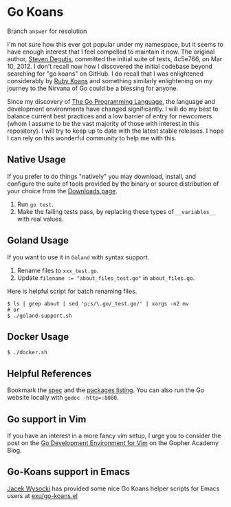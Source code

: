 # Go Koans

Branch `answer` for resolution

I'm not sure how this ever got popular under my namespace, but it seems to have enough interest that I feel compelled to
maintain it now. The original author,
[Steven Degutis](https://github.com/sdegutis), committed the initial suite of tests, 4c5e766, on Mar 10, 2012. I don't
recall now how I discovered the initial codebase beyond searching for "go koans" on GitHub. I do recall that I was
enlightened considerably by [Ruby Koans](http://rubykoans.com/) and something similarly enlightening on my journey to
the Nirvana of Go could be a blessing for anyone.

Since my discovery of [The Go Programming Language](https://golang.org/), the language and development environments have
changed significantly. I will do my best to balance current best practices and a low barrier of entry for newcomers
(whom I assume to be the vast majority of those with interest in this repository). I will try to keep up to date with
the latest stable releases. I hope I can rely on this wonderful community to help me with this.

## Native Usage

If you prefer to do things "natively" you may download, install, and configure the suite of tools provided by the binary
or source distribution of your choice from the [Downloads page](https://golang.org/dl/).

1. Run `go test`.
1. Make the failing tests pass, by replacing these types of `__variables__` with real values.

## Goland Usage

If you want to use it in `Goland` with syntax support.

1. Rename files to `xxx_test.go`.
2. Update `filename := "about_files_test.go"` in `about_files.go`.

Here is helpful script for batch renaming files.

```
$ ls | grep about | sed 'p;s/\.go/_test.go/' | xargs -n2 mv
# or
$ ./goland-support.sh
```

## Docker Usage

```shell
$ ./docker.sh
```

## Helpful References

Bookmark the [spec](http://golang.org/ref/spec) and the [packages listing](http://golang.org/pkg/). You can also run the
Go website locally with `godoc -http=:8080`.

## Go support in Vim

If you have an interest in a more fancy vim setup, I urge you to consider the post on
the [Go Development Environment for Vim](https://blog.gopheracademy.com/vimgo-development-environment/)
on the Gopher Academy Blog.

## Go-Koans support in Emacs

[Jacek Wysocki](https://github.com/exu) has provided some nice Go Koans helper scripts for Emacs users
at [exu/go-koans.el](https://github.com/exu/go-koans.el)
